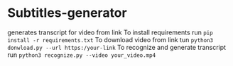 # Subtitles-generator
generates transcript for video from link
To install requirements run ```pip install -r requirements.txt```
To download video from link tun ```python3 donwload.py --url https:/your-link```
To recognize and generate transcript run ```python3 recognize.py --video your_video.mp4```

